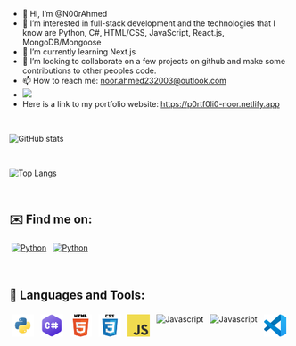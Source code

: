 - 👋 Hi, I’m @N00rAhmed
- 👀 I’m interested in full-stack development and the technologies that I know are Python, C#, HTML/CSS, JavaScript, React.js, MongoDB/Mongoose
- 🌱 I’m currently learning Next.js
- 💞️ I’m looking to collaborate on a few projects on github and make some contributions to other peoples code.
- 📫 How to reach me: noor.ahmed232003@outlook.com
- ![](https://visitor-badge.laobi.icu/badge?page_id=N00rAhmed.N00rAhmed)
- Here is a link to my portfolio website: https://p0rtf0li0-noor.netlify.app
<br/>

![GitHub stats](https://github-readme-stats.vercel.app/api?username=N00rAhmed&show_icons=true&theme=tokyonight)

<br/>

![Top Langs](https://github-readme-stats.vercel.app/api/top-langs/?username=N00rAhmed&theme=tokyonight)

<br/>

## ✉️ Find me on:

<p align="left">
 <a href="https://linkedin.com/in/"NoorAhmed" target="_blank" rel="noopener noreferrer"> <img src="https://www.logo.wine/a/logo/LinkedIn/LinkedIn-Wordmark-White-Dark-Background-Logo.wine.svg" alt="Python" height="40" style="vertical-align:top; margin:4px"></a>
 <a href="mailto:noor.ahmed232003@outlook.com"> <img src="https://api.softwarekeep.com/media/nimbus/helpcenter/Outlook_Logo.png" alt="Python" height="40" style="vertical-align:top; margin:4px"></a>
</p>

<br />

## 🧰 Languages and Tools:
<p align="left">

<img src="https://raw.githubusercontent.com/github/explore/80688e429a7d4ef2fca1e82350fe8e3517d3494d/topics/python/python.png" alt="Python" height="40" style="vertical-align:top; margin:4px">
<img src="https://raw.githubusercontent.com/github/explore/80688e429a7d4ef2fca1e82350fe8e3517d3494d/topics/csharp/csharp.png" alt="csharp" height="40" style="vertical-align:top; margin:4px">
<img src="https://raw.githubusercontent.com/github/explore/80688e429a7d4ef2fca1e82350fe8e3517d3494d/topics/html/html.png" alt="html" height="40" style="vertical-align:top; margin:4px">
<img src="https://raw.githubusercontent.com/github/explore/80688e429a7d4ef2fca1e82350fe8e3517d3494d/topics/css/css.png" alt="html" height="40" style="vertical-align:top; margin:4px">
<img src="https://raw.githubusercontent.com/github/explore/80688e429a7d4ef2fca1e82350fe8e3517d3494d/topics/javascript/javascript.png" alt="Javascript" height="40" style="vertical-align:top; margin:4px">
<img src="https://cdn.worldvectorlogo.com/logos/react-1.svg" alt="Javascript" height="40" style="vertical-align:top; margin:4px">
<img src="https://res.cloudinary.com/startup-grind/image/upload/c_fill,dpr_2,f_auto,g_center,q_auto:good/v1/gcs/platform-data-mongodb/events/mon.png" alt="Javascript" height="40" style="vertical-align:top; margin:4px">                                                                                                                                
<img src="https://raw.githubusercontent.com/github/explore/80688e429a7d4ef2fca1e82350fe8e3517d3494d/topics/visual-studio-code/visual-studio-code.png" alt="VS Code" height="40" style="vertical-align:top; margin:4px">
</p>

<!---
N00rAhmed/N00rAhmed is a ✨ special ✨ repository because its `README.md` (this file) appears on your GitHub profile.
You can click the Preview link to take a look at your changes.
--->
